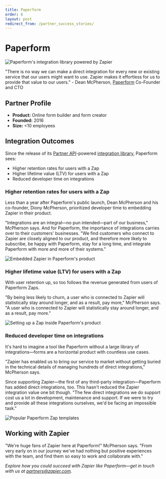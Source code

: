```yaml
---
title: Paperform
order: 6
layout: post
redirect_from: /partner_success_stories/
---
```


# Paperform

![Paperform's integration library powered by Zapier](
https://cdn.zapier.com/storage/photos/e67ad23649b84d887e91ca5b4676d3dd.png)

"There is no way we can make a direct integration for every new or existing service that our users might want to use. Zapier makes it effortless for us to provide that value to our users." - Dean McPherson, [Paperform](https://paperform.co/) Co-Founder and CTO

## Partner Profile

- **Product:** Online form builder and form creator
- **Founded:** 2016
- **Size:** <10 employees

## Integration Outcomes

Since the release of its [Partner API](https://platform.zapier.com/partners/zap-templates#embed-zapier-into-your-app-with-zapier-partner-api)-powered [integration library](https://paperform.co/integrations/), Paperform sees:

- Higher retention rates for users with a Zap
- Higher lifetime value (LTV) for users with a Zap
- Reduced developer time on integrations

### Higher retention rates for users with a Zap

Less than a year after Paperform's public launch, Dean McPherson and his co-founder, Diony McPherson, prioritized developer time to embedding Zapier in their product.

"Integrations are an integral—no pun intended—part of our business," McPherson says. And for Paperform, the importance of integrations carries over to their customers' businesses. "We find customers who connect to Zapier are closely aligned to our product, and therefore more likely to subscribe, be happy with Paperform, stay for a long time, and integrate Paperform with more and more of their systems."

![Embedded Zapier in Paperform's product](
https://cdn.zapier.com/storage/photos/e67ad23649b84d887e91ca5b4676d3dd.png)

### Higher lifetime value (LTV) for users with a Zap

With user retention up, so too follows the revenue generated from users of Paperform Zaps.

"By being less likely to churn, a user who is connected to Zapier will statistically stay around longer, and as a result, pay more," McPherson says. "A user who is connected to Zapier will statistically stay around longer, and as a result, pay more."

![Setting up a Zap inside Paperform's product](https://cdn.zapier.com/storage/photos/b4b920b98931d943db7c42a2fccdecac.png)

### Reduced developer time on integrations

It's hard to imagine a tool like Paperform without a large library of integrations—forms are a horizontal product with countless use cases.

"Zapier has enabled us to bring our service to market without getting buried in the technical details of managing hundreds of direct integrations," McPherson says.

Since supporting Zapier—the first of any third-party integration—Paperform has added direct integrations, too. This hasn't reduced the Zapier integration value one bit though. "The few direct integrations we do support cost us a lot in development, maintenance and support. If we were to try and provide all these integrations ourselves, we'd be facing an impossible task."

![Popular Paperform Zap templates](https://cdn.zapier.com/storage/photos/5eca25b39e7a4776023c9548bb2ca86c.png)

## Working with Zapier

"We're huge fans of Zapier here at Paperform!" McPherson says. "From very early on in our journey we've had nothing but positive experiences with the team, and find them so easy to work and collaborate with."

*Explore how you could succeed with Zapier like Paperform—get in touch with us at [partners@zapier.com](mailto:partners@zapier.com).*
